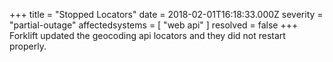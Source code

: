 +++
title = "Stopped Locators"
date = 2018-02-01T16:18:33.000Z
severity = "partial-outage"
affectedsystems = [
  "web api"
]
resolved = false
+++
Forklift updated the geocoding api locators and they did not restart properly.